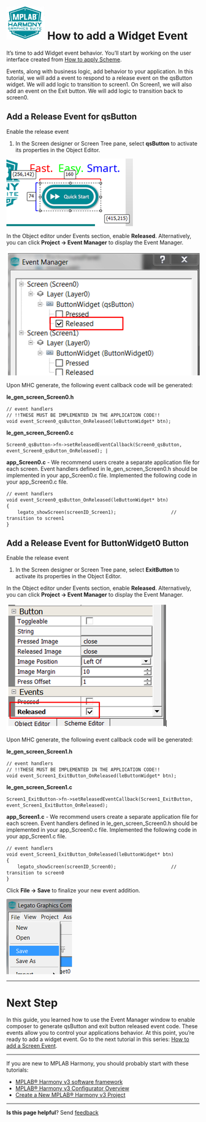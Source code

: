 # ![Microchip Technology](images/mhgs.png) How to add a Widget Event

It’s time to add Widget event behavior. You’ll start by working on the user interface created from [How to apply Scheme](./How-to-Apply-Scheme).

Events, along with business logic, add behavior to your application. In this tutorial, we will add a event to respond to a release event on the qsButton widget. We will add logic to transition to screen1. On Screen1, we will also add an event on the Exit button. We will add logic to transition back to screen0.

## Add a Release Event for qsButton

Enable the release event

1. In the Screen designer or Screen Tree pane, select **qsButton** to activate its properties in the Object Editor.

![Microchip Technology](images/lcug_quickstart_eventqsbutton.png)

In the Object editor under Events section, enable **Released**. Alternatively, you can click **Project -> Event Manager** to display the Event Manager. 

![Microchip Technology](images/lcug_quickstart_eventmanagerqsbuttton.png)

Upon MHC generate, the following event callback code will be generated:

**le_gen_screen_Screen0.h**

    // event handlers
    // !!THESE MUST BE IMPLEMENTED IN THE APPLICATION CODE!!
    void event_Screen0_qsButton_OnReleased(leButtonWidget* btn);

**le_gen_screen_Screen0.c**

    Screen0_qsButton->fn->setReleasedEventCallback(Screen0_qsButton, event_Screen0_qsButton_OnReleased); |

**app_Screen0.c** - We recommend users create a separate application file for each screen. Event handlers defined in le_gen_screen_Screen0.h should be implemented in your app_Screen0.c file. Implemented the following code in your app_Screen0.c file.

    // event handlers
    void event_Screen0_qsButton_OnReleased(leButtonWidget* btn)
    {
        legato_showScreen(screenID_Screen1);                    // transition to screen1
    }



## Add a Release Event for ButtonWidget0 Button

Enable the release event

1. In the Screen designer or Screen Tree pane, select **ExitButton** to activate its properties in the Object Editor.

In the Object editor under Events section, enable **Released**. Alternatively, you can click **Project -> Event Manager** to display the Event Manager. 

![Microchip Technology](images/lcug_quickstart_eventexitreleased.png)

Upon MHC generate, the following event callback code will be generated:

**le_gen_screen_Screen1.h**

    // event handlers
    // !!THESE MUST BE IMPLEMENTED IN THE APPLICATION CODE!!
    void event_Screen1_ExitButton_OnReleased(leButtonWidget* btn);

**le_gen_screen_Screen1.c**

    Screen1_ExitButton->fn->setReleasedEventCallback(Screen1_ExitButton, event_Screen1_ExitButton_OnReleased);

**app_Screen1.c** - We recommend users create a separate application file for each screen. Event handlers defined in le_gen_screen_Screen0.h should be implemented in your app_Screen0.c file. Implemented the following code in your app_Screen1.c file.

    // event handlers
    void event_Screen1_ExitButton_OnReleased(leButtonWidget* btn)
    {
        legato_showScreen(screenID_Screen0);                    // transition to screen0
    }

Click **File -> Save** to finalize your new event addition.

![Microchip Technology](images/lcug_quickstart_save.png)

***

# Next Step

In this guide, you learned how to use the Event Manager window to enable composer to generate qsButton and exit button released event code. These events allow you to control your applications behavior. At this point, you’re ready to add a widget event. Go to the next tutorial in this series: [How to add a Screen Event](./How-to-Add-a-Screen-Event).

***

If you are new to MPLAB Harmony, you should probably start with these tutorials:

* [MPLAB® Harmony v3 software framework](https://microchipdeveloper.com/harmony3:start) 
* [MPLAB® Harmony v3 Configurator Overview](https://microchipdeveloper.com/harmony3:mhc-overview)
* [Create a New MPLAB® Harmony v3 Project](https://microchipdeveloper.com/harmony3:new-proj)

***

**Is this page helpful**? Send [feedback](https://github.com/Microchip-MPLAB-Harmony/gfx/issues)